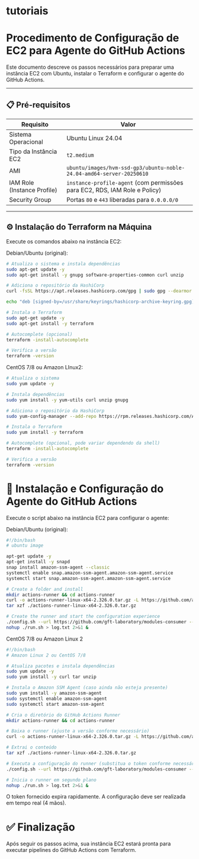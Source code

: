 # tutoriais

# Procedimento de Configuração de EC2 para Agente do GitHub Actions

Este documento descreve os passos necessários para preparar uma instância EC2 com Ubuntu, instalar o Terraform e configurar o agente do GitHub Actions.

---

## 📋 Pré-requisitos

| Requisito                | Valor                                                                 |
|--------------------------|-----------------------------------------------------------------------|
| Sistema Operacional      | Ubuntu Linux 24.04                                                    |
| Tipo da Instância EC2    | `t2.medium`                                                           |
| AMI                      | `ubuntu/images/hvm-ssd-gp3/ubuntu-noble-24.04-amd64-server-20250610` |
| IAM Role (Instance Profile) | `instance-profile-agent` (com permissões para EC2, RDS, IAM Role e Policy) |
| Security Group           | Portas `80` e `443` liberadas para `0.0.0.0/0`                         |

---

## ⚙️ Instalação do Terraform na Máquina

Execute os comandos abaixo na instância EC2:

Debian/Ubuntu (original):
```bash
# Atualiza o sistema e instala dependências
sudo apt-get update -y
sudo apt-get install -y gnupg software-properties-common curl unzip

# Adiciona o repositório da HashiCorp
curl -fsSL https://apt.releases.hashicorp.com/gpg | sudo gpg --dearmor -o /usr/share/keyrings/hashicorp-archive-keyring.gpg

echo "deb [signed-by=/usr/share/keyrings/hashicorp-archive-keyring.gpg] https://apt.releases.hashicorp.com $(lsb_release -cs) main" | sudo tee /etc/apt/sources.list.d/hashicorp.list

# Instala o Terraform
sudo apt-get update -y
sudo apt-get install -y terraform

# Autocomplete (opcional)
terraform -install-autocomplete

# Verifica a versão
terraform -version
```

CentOS 7/8 ou Amazon LInux2:
```bash
# Atualiza o sistema
sudo yum update -y

# Instala dependências
sudo yum install -y yum-utils curl unzip gnupg

# Adiciona o repositório da HashiCorp
sudo yum-config-manager --add-repo https://rpm.releases.hashicorp.com/AmazonLinux/hashicorp.repo

# Instala o Terraform
sudo yum install -y terraform

# Autocomplete (opcional, pode variar dependendo da shell)
terraform -install-autocomplete

# Verifica a versão
terraform -version
```

# 🤖 Instalação e Configuração do Agente do GitHub Actions
Execute o script abaixo na instância EC2 para configurar o agente:

Debian/Ubuntu (original):
```bash
#!/bin/bash
# ubuntu image

apt-get update -y
apt-get install -y snapd
snap install amazon-ssm-agent --classic
systemctl enable snap.amazon-ssm-agent.amazon-ssm-agent.service
systemctl start snap.amazon-ssm-agent.amazon-ssm-agent.service

# Create a folder and install
mkdir actions-runner && cd actions-runner
curl -o actions-runner-linux-x64-2.326.0.tar.gz -L https://github.com/actions/runner/releases/download/v2.326.0/actions-runner-linux-x64-2.326.0.tar.gz
tar xzf ./actions-runner-linux-x64-2.326.0.tar.gz

# Create the runner and start the configuration experience
./config.sh --url https://github.com/gft-laboratory/modules-consumer --token AEBICIZ2B5FHOADXKOV5VELIOAT66
nohup ./run.sh > log.txt 2>&1 &
```

CentOS 7/8 ou Amazon Linux 2
```bash
#!/bin/bash
# Amazon Linux 2 ou CentOS 7/8

# Atualiza pacotes e instala dependências
sudo yum update -y
sudo yum install -y curl tar unzip

# Instala o Amazon SSM Agent (caso ainda não esteja presente)
sudo yum install -y amazon-ssm-agent
sudo systemctl enable amazon-ssm-agent
sudo systemctl start amazon-ssm-agent

# Cria o diretório do GitHub Actions Runner
mkdir actions-runner && cd actions-runner

# Baixa o runner (ajuste a versão conforme necessário)
curl -o actions-runner-linux-x64-2.326.0.tar.gz -L https://github.com/actions/runner/releases/download/v2.326.0/actions-runner-linux-x64-2.326.0.tar.gz

# Extrai o conteúdo
tar xzf ./actions-runner-linux-x64-2.326.0.tar.gz

# Executa a configuração do runner (substitua o token conforme necessário)
./config.sh --url https://github.com/gft-laboratory/modules-consumer --token AEBICIZ2B5FHOADXKOV5VELIOAT66

# Inicia o runner em segundo plano
nohup ./run.sh > log.txt 2>&1 &
```

O token fornecido expira rapidamente. A configuração deve ser realizada em tempo real (4 mãos).

# ✅ Finalização
Após seguir os passos acima, sua instância EC2 estará pronta para executar pipelines do GitHub Actions com Terraform.

